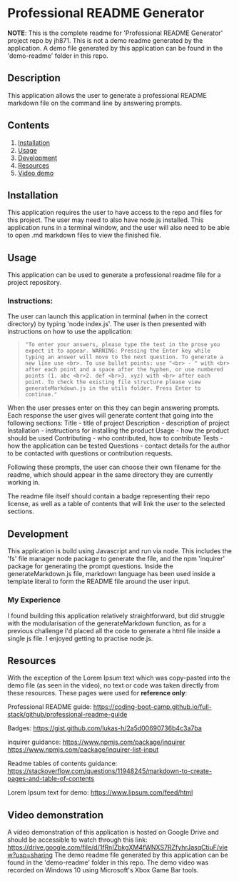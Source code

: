 # Professional README Generator

**NOTE**: This is the complete readme for 'Professional README Generator' project repo by jh871. This is not a demo readme generated by the application.
A demo file generated by this application can be found in the 'demo-readme' folder in this repo.


## Description

This application allows the user to generate a professional README markdown file on the command line by answering prompts. 

## Contents

1. [Installation](#installation)
2. [Usage](#usage)
3. [Development](#development)
4. [Resources](#resources)
5. [Video demo](#video-demonstration)



## Installation

This application requires the user to have access to the repo and files for this project. The user may need to also have node.js installed. This application runs in a terminal window, and the user will also need to be able to open .md markdown files to view the finished file.



## Usage

This application can be used to generate a professional readme file for a project repository.


### Instructions:

The user can launch this application in terminal (when in the correct directory) by typing 'node index.js'.
The user is then presented with instructions on how to use the application:

> `"To enter your answers, please type the text in the prose you expect it to appear. WARNING: Pressing the Enter key while typing an answer will move to the next question. To generate a new line use <br>. To use bullet points: use "<br> - " with <br> after each point and a space after the hyphen, or use numbered points (1. abc <br>2. def <br>3. xyz) with <br> after each point. To check the existing file structure please view generateMarkdown.js in the utils folder. Press Enter to continue."`

When the user presses enter on this they can begin answering prompts. Each response the user gives will generate content that going into the following sections: 
Title - title of project
Description - description of project
Installation - instructions for installing the product
Usage - how the product should be used
Contributing - who contributed, how to contribute
Tests - how the application can be tested
Questions - contact details for the author to be contacted with questions or contribution requests.

Following these prompts, the user can choose their own filename for the readme, which should appear in the same directory they are currently working in.

The readme file itself should contain a badge representing their repo license, as well as a table of contents that will link the user to the selected sections.




## Development

This application is build using Javascript and run via node. This includes the 'fs' file manager node package to generate the file, and the npm 'inquirer' package for generating the prompt questions.
Inside the generateMarkdown.js file, markdown language has been used inside a template literal to form the README file around the user input.


### My Experience

I found building this application relatively straightforward, but did struggle with the modularisation of the generateMarkdown function, as for a previous challenge I'd placed all the code to generate a html file inside a single js file. I enjoyed getting to practise node.js.




## Resources

With the exception of the Lorem Ipsum text which was copy-pasted into the demo file (as seen in the video), no text or code was taken directly from these resources. These pages were used for **reference only**:

Professional README guide:
https://coding-boot-camp.github.io/full-stack/github/professional-readme-guide

Badges:
https://gist.github.com/lukas-h/2a5d00690736b4c3a7ba

inquirer guidance:
https://www.npmjs.com/package/inquirer
https://www.npmjs.com/package/inquirer-list-input

Readme tables of contents guidance:
https://stackoverflow.com/questions/11948245/markdown-to-create-pages-and-table-of-contents

Lorem Ipsum text for demo:
https://www.lipsum.com/feed/html




## Video demonstration

A video demonstration of this application is hosted on Google Drive and should be accessible to watch through this link:
https://drive.google.com/file/d/1fRnIZbkgXM4fWNXS7RZfyhrJasqCtiuF/view?usp=sharing
The demo readme file generated by this application can be found in the 'demo-readme' folder in this repo.
The demo video was recorded on Windows 10 using Microsoft's Xbox Game Bar tools.